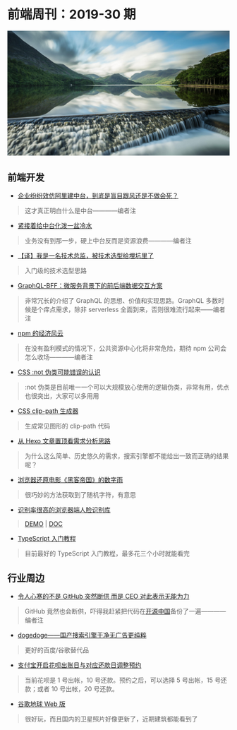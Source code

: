 # 前端周刊：2019-30 期

[![](../img/bing/20190802.png?imageMogr2/thumbnail/960x)](https://cn.bing.com/search?q=%E5%85%8B%E6%8B%89%E8%8E%AB%E5%85%8B%E6%B9%96%E4%B8%8A%E7%9A%84%E5%80%92%E5%BD%B1)

## 前端开发

- [企业纷纷效仿阿里建中台，到底是盲目跟风还是不做会死？](https://www.infoq.cn/article/HtYOyefY_eJOt6qjo3AJ)

> 这才真正明白什么是中台————编者注

- [紧接着给中台化泼一盆冷水](https://mp.weixin.qq.com/s/fQ98fe3XH6imxzNhwiNaNA)

> 业务没有到那一步，硬上中台反而是资源浪费————编者注

- [【译】我是一名技术总监，被技术选型给埋坑里了](https://www.infoq.cn/article/r9jZjsB8JYAB5*X7aogH)

> 入门级的技术选型思路

- [GraphQL-BFF：微服务背景下的前后端数据交互方案](https://mp.weixin.qq.com/s?__biz=MjM5MTA1MjAxMQ==&mid=2651233171&idx=1&sn=6f2550d9433dbb75d52d0aa718ef8801)

> 非常冗长的介绍了 GraphQL 的思想、价值和实现思路。GraphQL 多数时候是个痒点需求，除非 serverless 全面到来，否则很难流行起来——编者注

- [npm 的经济风云](https://juejin.im/post/5d2d9e7af265da1b8b2b91ca)

> 在没有盈利模式的情况下，公共资源中心化将非常危险，期待 npm 公司会怎么收场————编者注

- [CSS :not 伪类可能错误的认识](https://www.zhangxinxu.com/wordpress/2019/07/css-not-pseudo-class/)

> :not 伪类是目前唯一一个可以大规模放心使用的逻辑伪类，非常有用，优点也很突出，大家可以多用用

- [CSS clip-path 生成器](https://www.html.cn/tool/css-clip-path/)

> 生成常见图形的 clip-path 代码

- [从 Hexo 文章置顶看需求分析思路](https://refined-x.com/2019/08/02/top-article/)

> 为什么这么简单、历史悠久的需求，搜索引擎都不能给出一致而正确的结果呢？

- [浏览器还原电影《黑客帝国》的数字雨](https://codepen.io/yuanchuan/pen/YoqWeR)

> 很巧妙的方法获取到了随机字符，有意思

- [识别率很高的浏览器端人脸识别库](https://github.com/justadudewhohacks/face-api.js)

> [DEMO](https://justadudewhohacks.github.io/face-api.js/face_and_landmark_detection) | [DOC](https://justadudewhohacks.github.io/face-api.js/docs/globals.html)

- [TypeScript 入门教程](https://ts.xcatliu.com/)

> 目前最好的 TypeScript 入门教程，最多花三个小时就能看完

## 行业周边

- [令人心寒的不是 GitHub 突然断供 而是 CEO 对此表示无能为力](https://www.cnbeta.com/articles/tech/872905.htm)

> GitHub 竟然也会断供，吓得我赶紧把代码在[开源中国](https://gitee.com/enterprises?invite_code=flxe)备份了一遍————编者注

- [dogedoge——国产搜索引擎干净无广告更纯粹](https://www.dogedoge.com/)

> 更好的百度/谷歌替代品

- [支付宝开启花呗出账日与对应还款日调整预约](https://www.cnbeta.com/articles/tech/873069.htm)

> 当前花呗是 1 号出帐，10 号还款。预约之后，可以选择 5 号出帐，15 号还款；或者 10 号出帐，20 号还款。

- [谷歌地球 Web 版](https://earth.google.com/web)

> 很好玩，而且国内的卫星照片好像更新了，近期建筑都能看到了
